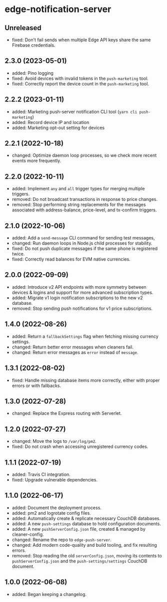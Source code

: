 # edge-notification-server

## Unreleased

- fixed: Don't fail sends when multiple Edge API keys share the same Firebase credentials.

## 2.3.0 (2023-05-01)

- added: Pino logging
- fixed: Avoid devices with invalid tokens in the `push-marketing` tool.
- fixed: Correctly report the device count in the `push-marketing` tool.

## 2.2.2 (2023-01-11)

- added: Marketing push-server notification CLI tool (`yarn cli push-marketing`)
- added: Record device IP and location
- added: Marketing opt-out setting for devices

## 2.2.1 (2022-10-18)

- changed: Optimize daemon loop processes, so we check more recent events more frequently.

## 2.2.0 (2022-10-11)

- added: Implement `any` and `all` trigger types for merging multiple triggers.
- removed: Do not broadcast transactions in response to price changes.
- removed: Stop performing string replacements for the messages associated with address-balance, price-level, and tx-confirm triggers.

## 2.1.0 (2022-10-06)

- added: Add a `send-message` CLI command for sending test messages,
- changed: Run daemon loops in Node.js child processes for stability.
- fixed: Do not push duplicate messages if the same phone is registered twice.
- fixed: Correctly read balances for EVM native currencies.

## 2.0.0 (2022-09-09)

- added: Introduce v2 API endpoints with more symmetry between devices & logins and support for more advanced subscription types.
- added: Migrate v1 login notification subscriptions to the new v2 database.
- removed: Stop sending push notifications for v1 price subscriptions.

## 1.4.0 (2022-08-26)

- added: Return a `fallbackSettings` flag when fetching missing currency settings.
- changed: Return better error messages when cleaners fail.
- changed: Return error messages as `error` instead of `message`.

## 1.3.1 (2022-08-02)

- fixed: Handle missing database items more correctly, either with proper errors or with fallbacks.

## 1.3.0 (2022-07-28)

- changed: Replace the Express routing with Serverlet.

## 1.2.0 (2022-07-27)

- changed: Move the logs to `/var/log/pm2`.
- fixed: Do not crash when accessing unregistered currency codes.

## 1.1.1 (2022-07-19)

- added: Travis CI integration.
- fixed: Upgrade vulnerable dependencies.

## 1.1.0 (2022-06-17)

- added: Document the deployment process.
- added: pm2 and logrotate config files.
- added: Automatically create & replicate necessary CouchDB databases.
- added: A new `push-settings` database to hold configuration documents.
- added: A new `pushServerConfig.json` file, created & managed by cleaner-config.
- changed: Rename the repo to `edge-push-server`.
- changed: Add modern code-quality and build tooling, and fix resulting errors.
- removed: Stop reading the old `serverConfig.json`, moving its contents to `pushServerConfig.json` and the `push-settings/settings` CouchDB document.

## 1.0.0 (2022-06-08)

- added: Began keeping a changelog.
